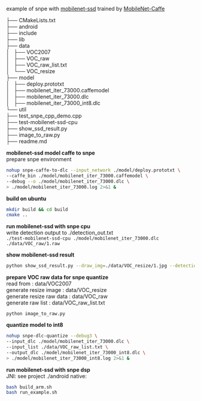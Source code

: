 example of snpe with [mobilenet-ssd](https://github.com/chuanqi305/MobileNet-SSD)
trained by [MobileNet-Caffe](https://github.com/shicai/MobileNet-Caffe)

├── CMakeLists.txt  
├── android  
├── include  
├── lib  
├── data  
│   ├── VOC2007  
│   ├── VOC_raw  
│   ├── VOC_raw_list.txt  
│   └── VOC_resize  
├── model  
│   ├── deploy.prototxt  
│   ├── mobilenet_iter_73000.caffemodel  
│   ├── mobilenet_iter_73000.dlc  
│   ├── mobilenet_iter_73000_int8.dlc  
└── util  
├── test_snpe_cpp_demo.cpp  
├── test-mobilenet-ssd-cpu  
├── show_ssd_result.py  
├── image_to_raw.py  
├── readme.md  

**mobilenet-ssd model caffe to snpe**  
prepare snpe environment
```bash
nohup snpe-caffe-to-dlc --input_network ./model/deploy.prototxt \
--caffe_bin ./model/mobilenet_iter_73000.caffemodel \
--debug --o ./model/mobilenet_iter_73000.dlc \
> ./model/mobilenet_iter_73000.log 2>&1 &
```

**build on ubuntu**
```bash
mkdir build && cd build
cmake ..
```

**run mobilenet-ssd with snpe cpu**  
write detection output to ./detection_out.txt  
`./test-mobilenet-ssd-cpu ./model/mobilenet_iter_73000.dlc ./data/VOC_raw/1.raw`

**show mobilenet-ssd result**
```bash
python show_ssd_result.py --draw_img=./data/VOC_resize/1.jpg --detection_out=./detection_out.txt
```

**prepare VOC raw data for snpe quantize**  
read from : data/VOC2007  
generate resize image : data/VOC_resize  
generate resize raw data : data/VOC_raw  
generate raw list : data/VOC_raw_list.txt  
```
python image_to_raw.py
```  

**quantize model to int8**
```bash
nohup snpe-dlc-quantize --debug3 \
--input_dlc ./model/mobilenet_iter_73000.dlc \
--input_list ./data/VOC_raw_list.txt \
--output_dlc ./model/mobilenet_iter_73000_int8.dlc \
> ./model/mobilenet_iter_73000_int8.log 2>&1 &
```

**run mobilenet-ssd with snpe dsp**  
JNI:  see project ./android 
native: 
```bash
bash build_arm.sh
bash run_example.sh
```

